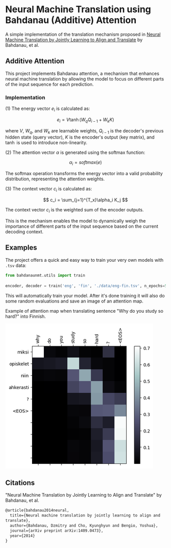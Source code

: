 # Neural Machine Translation using Bahdanau (Additive) Attention

A simple implementation of the translation mechanism proposed in [Neural Machine Translation by Jointly Learning to Align and Translate](https://arxiv.org/abs/1409.0473) by Bahdanau, et al.

## Additive Attention

This project implements Bahdanau attention, a mechanism that enhances neural machine translation by allowing the model to focus on different parts of the input sequence for each prediction.

### Implementation

(1) The energy vector $e_i$ is calculated as:

$$
e_i = V\tanh(W_qQ_{i-1} + W_kK)
$$

where $V$, $W_q$, and $W_k$ are learnable weights, $Q_{i-1}$ is the decoder's previous hidden state (query vector), $K$ is the encoder's output (key matrix), and $\tanh$ is used to introduce non-linearity.

(2) The attention vector $\alpha$ is generated using the softmax function:

$$
\alpha_i = softmax(e)
$$

The softmax operation transforms the energy vector into a valid probability distribution, representing the attention weights.

(3) The context vector $c_i$ is calculated as:

$$
c_i = \sum_{j=1}^{T_x}\alpha_i K_j
$$

The context vector $c_i$ is the weighted sum of the encoder outputs.

This is the mechanism enables the model to dynamically weigh the importance of different parts of the input sequence based on the current decoding context.

## Examples

The project offers a quick and easy way to train your very own models with `.tsv` data:

```Python
from bahdanaunmt.utils import train

encoder, decoder = train('eng', 'fin', './data/eng-fin.tsv', n_epochs=50, learning_rate=1e-3)
```

This will automatically train your model. After it's done training it will also do some random evaluations and save an image of an attention map.

Example of attention map when translating sentence "Why do you study so hard?" into Finnish.

![Attention Map](./19010120attention.png)

## Citations

"Neural Machine Translation by Jointly Learning to Align and Translate" by Bahdanau, et al.

```text
@article{bahdanau2014neural,
  title={Neural machine translation by jointly learning to align and translate},
  author={Bahdanau, Dzmitry and Cho, Kyunghyun and Bengio, Yoshua},
  journal={arXiv preprint arXiv:1409.0473},
  year={2014}
}
```

